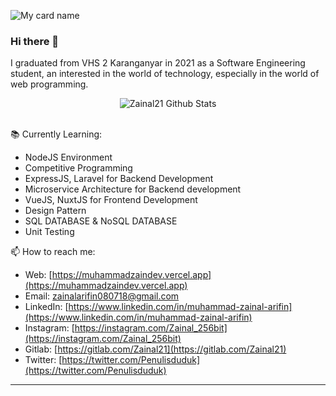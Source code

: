 ![My card name](https://cardivo.vercel.app/api?name=Muhamad%20Zainal%20Arifin&description=19%20y.o%20Software%20Enginer&image=https://avatars.githubusercontent.com/u/48118434?s=400&u=5165242cd60eaff43722ff4846b8d76efdf43f2d&v=4backgroundColor=%23e64a19&linkedin=Muhamad%20Zainal%20Arifin%20&github=Zainal21&twitter=penulisduduk&pattern=hideout&colorPattern=%23eaeaea)


### Hi there 👋

I graduated from VHS 2 Karanganyar in 2021 as a Software Engineering student, an interested in the world of technology, especially in the world of web programming.

<div align="center">
  <img src="https://github-readme-stats.vercel.app/api?username=zainal21&show_icons=true&theme=dracula" alt="Zainal21 Github Stats">
</div>
<br>


 📚 Currently Learning:
- NodeJS Environment
- Competitive Programming
- ExpressJS, Laravel for Backend Development
- Microservice Architecture for Backend development
- VueJS, NuxtJS for Frontend Development
- Design Pattern
- SQL DATABASE & NoSQL DATABASE
- Unit Testing 

📫 How to reach me:
- Web: [https://muhammadzaindev.vercel.app](https://muhammadzaindev.vercel.app)
- Email: [zainalarifin080718@gmail.com](mailto:zainalarifin080718@gmail.com)
- LinkedIn: [https://www.linkedin.com/in/muhammad-zainal-arifin](https://www.linkedin.com/in/muhammad-zainal-arifin)
- Instagram: [https://instagram.com/Zainal_256bit](https://instagram.com/Zainal_256bit)
- Gitlab: [https://gitlab.com/Zainal21](https://gitlab.com/Zainal21)
- Twitter: [https://twitter.com/Penulisduduk](https://twitter.com/Penulisduduk)

---
